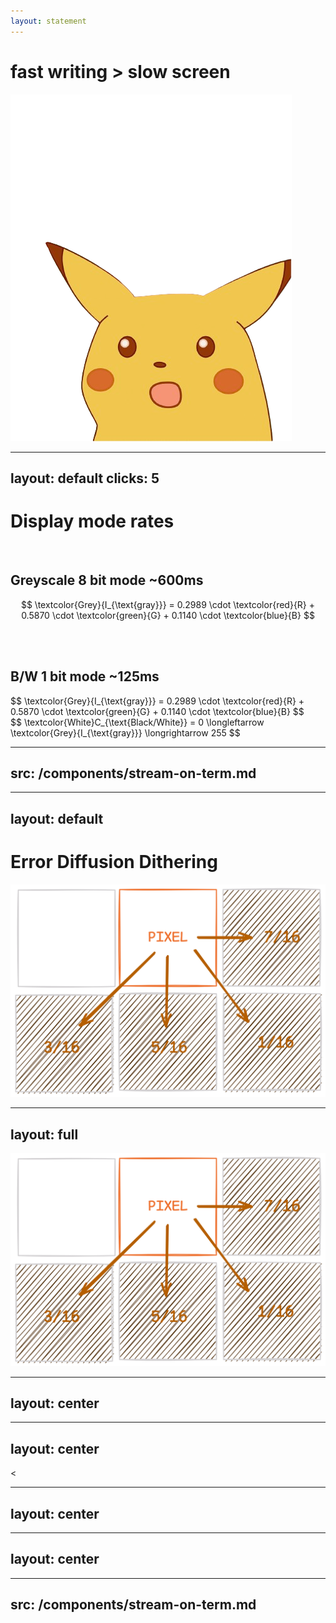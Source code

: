 ```yaml
---
layout: statement
---
```


<h1 class="doom-gradient">
fast writing > slow screen
</h1>

<img absolute class="bottom-0 right-0"  src="/pages/6-fps-and-dithering/assets/surpirsed.png" h-50/>

---
layout: default
clicks: 5
---

# <span class="doom-gradient">Display mode rates</span>

<br/>

<div v-click>

## Greyscale 8 bit mode <span v-click=5>**~600ms**</span>

$$
\textcolor{Grey}{I_{\text{gray}}} = 0.2989 \cdot \textcolor{red}{R} + 0.5870 \cdot \textcolor{green}{G} + 0.1140 \cdot \textcolor{blue}{B}
$$

</div>

<br />
<br />

<div v-click>

## B/W 1 bit mode <span v-click=5>**~125ms**</span>

</div>

<div v-click>
$$
\textcolor{Grey}{I_{\text{gray}}} = 0.2989 \cdot \textcolor{red}{R} + 0.5870 \cdot \textcolor{green}{G} + 0.1140 \cdot \textcolor{blue}{B}
$$
</div>

<div v-click>
$$
\textcolor{White}C_{\text{Black/White}} = 0 \longleftarrow \textcolor{Grey}{I_{\text{gray}}} \longrightarrow 255 
$$
</div>

<style>
.katex {
font-size: 2rem
}
</style>

---
src: /components/stream-on-term.md
---

---
layout: default
---

# <span class="doom-gradient">Error Diffusion Dithering</span>

<div class="flex w-full h-full items-center justify-center">
<img src="/pages/6-fps-and-dithering/assets/floyd-steinberg.png" h-90/>
</div>

---
layout: full
---

<div class="grid grid-flow-col auto-cols-max">
<DitheringDemo />
<img src="/pages/6-fps-and-dithering/assets/floyd-steinberg.png" h-50 m-10 mt-25/>
</div>

---
layout: center
---

<DitherImage :badge-text="'Original'" :image-url="'/pages/6-fps-and-dithering/assets/spongebob.png'"></DitherImage>

---
layout: center
---

<DitherImage :badge-text="'Greyscale'" :image-url="'/pages/6-fps-and-dithering/assets/spongebob.png'" :effect="'greyscale'"><</DitherImage>

---
layout: center
---

<DitherImage :badge-text="'1 bit (B/W)'" :image-url="'/pages/6-fps-and-dithering/assets/spongebob.png'" :effect="'bw'"></DitherImage>

---
layout: center
---

<DitherImage :badge-text="'1 Bit dithered'" :image-url="'/pages/6-fps-and-dithering/assets/spongebob.png'" :effect="'floyd-steinberg'"></DitherImage>

---
src: /components/stream-on-term.md
---
